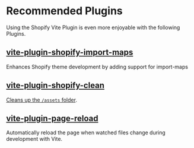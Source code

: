 # Recommended Plugins

Using the Shopify Vite Plugin is even more enjoyable with the following Plugins.

## [vite-plugin-shopify-import-maps](https://github.com/slavamak/vite-plugin-shopify-import-maps)

Enhances Shopify theme development by adding support for import-maps

## [vite-plugin-shopify-clean](https://www.npmjs.com/package/@by-association-only/vite-plugin-shopify-clean)

[Cleans up the `/assets` folder](/guide/troubleshooting.html#how-to-cleanup-the-assets-folder).

## [vite-plugin-page-reload](https://github.com/barrel/shopify-vite/tree/main/packages/vite-plugin-page-reload)

Automatically reload the page when watched files change during development with Vite.
